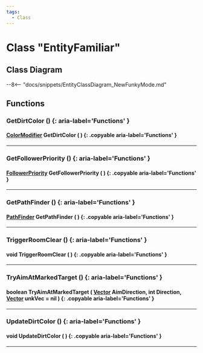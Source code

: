 ```yaml
---
tags:
  - Class
---
```

# Class "EntityFamiliar"

## Class Diagram
--8<-- "docs/snippets/EntityClassDiagram_NewFunkyMode.md"
## Functions

### GetDirtColor () {: aria-label='Functions' }
#### [ColorModifier](ColorModifier.md) GetDirtColor ( ) {: .copyable aria-label='Functions' }

___
### GetFollowerPriority () {: aria-label='Functions' }
#### [FollowerPriority](enums/FollowerPriority.md) GetFollowerPriority ( ) {: .copyable aria-label='Functions' }

___
### GetPathFinder () {: aria-label='Functions' }
#### [PathFinder](https://wofsauge.github.io/IsaacDocs/rep/PathFinder.html) GetPathFinder ( ) {: .copyable aria-label='Functions' }

___
### TriggerRoomClear () {: aria-label='Functions' }
#### void TriggerRoomClear ( ) {: .copyable aria-label='Functions' }

___
### TryAimAtMarkedTarget () {: aria-label='Functions' }
#### boolean TryAimAtMarkedTarget ( [Vector](https://wofsauge.github.io/IsaacDocs/rep/Vector.html) AimDirection, int Direction, [Vector](https://wofsauge.github.io/IsaacDocs/rep/Vector.html) unkVec = nil ) {: .copyable aria-label='Functions' }

___
### UpdateDirtColor () {: aria-label='Functions' }
#### void UpdateDirtColor ( ) {: .copyable aria-label='Functions' }

___
